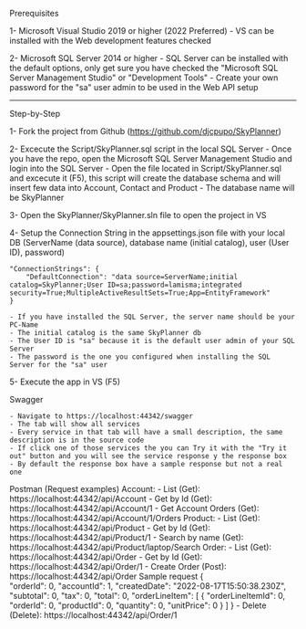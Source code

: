 Prerequisites

1- Microsoft Visual Studio 2019 or higher (2022 Preferred)
    - VS can be installed with the Web development features checked

2- Microsoft SQL Server 2014 or higher
    - SQL Server can be installed with the default options, only get sure you have checked the "Microsoft SQL Server Management Studio" or "Development Tools"
    - Create your own password for the "sa" user admin to be used in the Web API setup

--------------------------------------------------------------

Step-by-Step

1- Fork the project from Github (https://github.com/djcpupo/SkyPlanner)

2- Excecute the Script/SkyPlanner.sql script in the local SQL Server
    - Once you have the repo, open the Microsoft SQL Server Management Studio and login into the SQL Server
    - Open the file located in Script/SkyPlanner.sql and excecute it (F5), this script will create the database schema and will insert few data into Account, Contact and Product
    - The database name will be SkyPlanner

3- Open the SkyPlanner/SkyPlanner.sln file to open the project in VS

4- Setup the Connection String in the appsettings.json file with your local DB (ServerName (data source), database name (initial catalog), user (User ID), password)

    "ConnectionStrings": {
        "DefaultConnection": "data source=ServerName;initial catalog=SkyPlanner;User ID=sa;password=lamisma;integrated security=True;MultipleActiveResultSets=True;App=EntityFramework"
    }

    - If you have installed the SQL Server, the server name should be your PC-Name
    - The initial catalog is the same SkyPlanner db 
    - The User ID is "sa" because it is the default user admin of your SQL Server
    - The password is the one you configured when installing the SQL Server for the "sa" user

5- Execute the app in VS (F5)

Swagger

    - Navigate to https://localhost:44342/swagger
    - The tab will show all services
    - Every service in that tab will have a small description, the same description is in the source code
    - If click one of those services the you can Try it with the "Try it out" button and you will see the service response y the response box
    - By default the response box have a sample response but not a real one

Postman (Request examples)
    Account:
        - List (Get): https://localhost:44342/api/Account
        - Get by Id (Get): https://localhost:44342/api/Account/1
        - Get Account Orders (Get): https://localhost:44342/api/Account/1/Orders
    Product:
        - List (Get): https://localhost:44342/api/Product
        - Get by Id (Get): https://localhost:44342/api/Product/1
        - Search by name (Get): https://localhost:44342/api/Product/laptop/Search
    Order:
        - List (Get): https://localhost:44342/api/Order
        - Get by Id (Get): https://localhost:44342/api/Order/1
        - Create Order (Post): https://localhost:44342/api/Order
            Sample request
            {        
              "orderId": 0,
              "accountId": 1,
              "createdDate": "2022-08-17T15:50:38.230Z",
              "subtotal": 0,
              "tax": 0,
              "total": 0,
              "orderLineItem": [
                {
                    "orderLineItemId": 0,
                    "orderId": 0,
                    "productId": 0,
                    "quantity": 0,
                    "unitPrice": 0
                }
              ]
            }
        - Delete (Delete): https://localhost:44342/api/Order/1